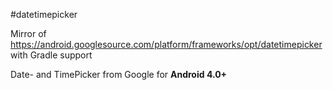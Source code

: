#datetimepicker

Mirror of https://android.googlesource.com/platform/frameworks/opt/datetimepicker with Gradle support

Date- and TimePicker from Google for **Android 4.0+**
